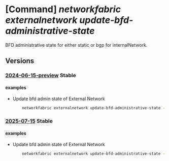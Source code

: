 # [Command] _networkfabric externalnetwork update-bfd-administrative-state_

BFD administrative state for either static or bgp for internalNetwork.

## Versions

### [2024-06-15-preview](/Resources/mgmt-plane/L3N1YnNjcmlwdGlvbnMve30vcmVzb3VyY2Vncm91cHMve30vcHJvdmlkZXJzL21pY3Jvc29mdC5tYW5hZ2VkbmV0d29ya2ZhYnJpYy9sM2lzb2xhdGlvbmRvbWFpbnMve30vZXh0ZXJuYWxuZXR3b3Jrcy97fS91cGRhdGViZmRhZG1pbmlzdHJhdGl2ZXN0YXRl/2024-06-15-preview.xml) **Stable**

<!-- mgmt-plane /subscriptions/{}/resourcegroups/{}/providers/microsoft.managednetworkfabric/l3isolationdomains/{}/externalnetworks/{}/updatebfdadministrativestate 2024-06-15-preview -->

#### examples

- Update bfd admin state of External Network
    ```bash
        networkfabric externalnetwork update-bfd-administrative-state --resource-group example-rg --l3-isolation-domain-name example-externalnetwork --resource-name example-ext --route-type Static --administrative-state Enable
    ```

### [2025-07-15](/Resources/mgmt-plane/L3N1YnNjcmlwdGlvbnMve30vcmVzb3VyY2Vncm91cHMve30vcHJvdmlkZXJzL21pY3Jvc29mdC5tYW5hZ2VkbmV0d29ya2ZhYnJpYy9sM2lzb2xhdGlvbmRvbWFpbnMve30vZXh0ZXJuYWxuZXR3b3Jrcy97fS91cGRhdGViZmRhZG1pbmlzdHJhdGl2ZXN0YXRl/2025-07-15.xml) **Stable**

<!-- mgmt-plane /subscriptions/{}/resourcegroups/{}/providers/microsoft.managednetworkfabric/l3isolationdomains/{}/externalnetworks/{}/updatebfdadministrativestate 2025-07-15 -->

#### examples

- Update bfd admin state of External Network
    ```bash
        networkfabric externalnetwork update-bfd-administrative-state --resource-group example-rg --l3-isolation-domain-name example-externalnetwork --resource-name example-ext --route-type Static --administrative-state Enable
    ```

